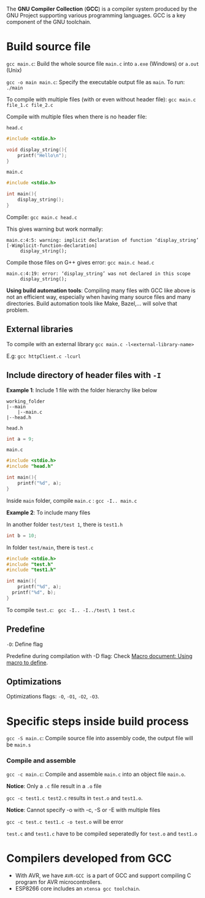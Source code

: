 The **GNU Compiler Collection** (**GCC**) is a compiler system produced by the GNU Project supporting various programming languages. GCC is a key component of the GNU toolchain.

# Build source file

``gcc main.c``: Build the whole source file ``main.c`` into ``a.exe`` (Windows) or ``a.out`` (Unix)

``gcc -o main main.c``: Specify the executable output file as ``main``. To run: ``./main``

To compile with multiple files (with or even without header file): ``gcc main.c file_1.c file_2.c``

Compile with multiple files when there is no header file:

``head.c``

```c
#include <stdio.h>

void display_string(){
	printf("Hello\n");
}
```
``main.c``
```c
#include <stdio.h>

int main(){ 
    display_string();
}
```
Compile: ``gcc main.c head.c``

This gives warning but work normally:
```
main.c:4:5: warning: implicit declaration of function ‘display_string’ [-Wimplicit-function-declaration]
     display_string();
```
Compile those files on G++ gives error: ``gcc main.c head.c``

```
main.c:4:19: error: ‘display_string’ was not declared in this scope
     display_string();
```

**Using build automation tools**: Compiling many files with GCC like above is not an efficient way, especially when having many source files and many directories. Build automation tools like Make, Bazel,... will solve that problem.

## External libraries

To compile with an external library ``gcc main.c -l<external-library-name>``

E.g: ``gcc httpClient.c -lcurl``

## Include directory of header files with ``-I``

**Example 1**: Include 1 file with the folder hierarchy like below

```
working_folder
|--main
	|--main.c
|--head.h
```

``head.h``

```c
int a = 9;
```

``main.c``

```c
#include <stdio.h>
#include "head.h"

int main(){
	printf("%d", a);
}
```

Inside ``main`` folder, compile ``main.c`` : ``gcc -I.. main.c``

**Example 2**: To include many files

In another folder ``test/test 1``, there is ``test1.h``

```c
int b = 10;
```

In folder ``test/main``, there is ``test.c``

```c
#include <stdio.h>
#include "test.h"
#include "test1.h"

int main(){
	printf("%d", a);
  printf("%d", b);
}
```

To compile ``test.c``: `` gcc -I.. -I../test\ 1 test.c``

## Predefine

``-D``: Define flag

Predefine during compilation with -D flag: Check [Macro document: Using macro to define](https://github.com/TranPhucVinh/C/blob/master/Introduction/Macro/Using%20macro%20to%20define.md).

## Optimizations

Optimizations flags: ``-O``, ``-O1``, ``-O2``, ``-O3``.

# Specific steps inside build process

``gcc -S main.c``: Compile source file into assembly code, the output file will be ``main.s``

### Compile and assemble

``gcc -c main.c``: Compile and assemble ``main.c`` into an object file ``main.o``.

**Notice**: Only a ``.c`` file result in a ``.o`` file

``gcc -c test1.c test2.c`` results in ``test.o`` and ``test1.o``.

**Notice**: Cannot specify -o with -c, -S or -E with multiple files

``gcc -c test.c test1.c -o test.o`` will be error

``test.c`` and ``test1.c`` have to be compiled seperatedly for ``test.o`` and ``test1.o``

# Compilers developed from GCC

* With AVR, we have ``AVR-GCC ``is a part of GCC and support compiling C program for AVR microcontrollers.
* ESP8266 core includes an ``xtensa gcc toolchain``.
